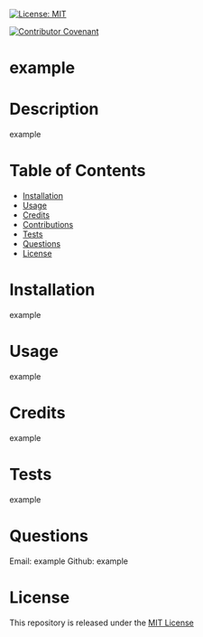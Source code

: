 [![License: MIT](https://img.shields.io/badge/License-MIT-yellow.svg)](https://opensource.org/licenses/MIT)

[![Contributor Covenant](https://img.shields.io/badge/Contributor%20Covenant-2.1-4baaaa.svg)](code_of_conduct.md)
# example

# Description
 example
# Table of Contents
* [Installation](#Installation)
* [Usage](#Usage)
* [Credits](#Credits)
* [Contributions](#Contributions)
* [Tests](#Tests)
* [Questions](#Questions)
* [License](#License)

# Installation
 example

# Usage
 example

# Credits
 example

# Tests
 example

# Questions
Email: example
Github: example

# License
 This repository is released under the [MIT License](https://opensource.org/licenses/MIT)

